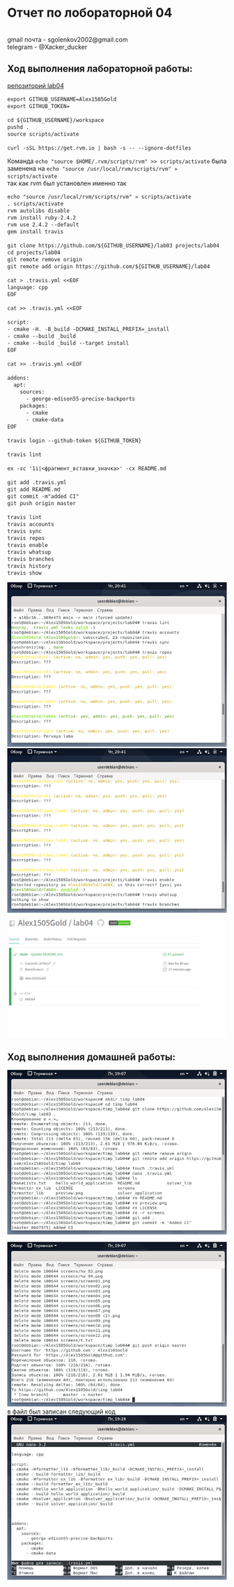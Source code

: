 <h1>Отчет по лобораторной 04</h1>
</br>gmail почта - sgolenkov2002@gmail.com </br>
telegram - @Xacker_ducker

<h2>Ход выполнения лабораторной работы:</h2>

[репозиторий lab04](https://github.com/Alex1505Gold/lab04)</br>

```shell
export GITHUB_USERNAME=Alex1505Gold 
export GITHUB_TOKEN=

cd ${GITHUB_USERNAME}/workspace
pushd .
source scripts/activate

curl -sSL https://get.rvm.io | bash -s -- --ignore-dotfiles
```
Команда `echo "source $HOME/.rvm/scripts/rvm" >> scripts/activate` была заменена на `echo "source /usr/local/rvm/scripts/rvm" » scripts/activate` </br>
так как rvm был установлен именно так </br>
```shell
echo "source /usr/local/rvm/scripts/rvm" » scripts/activate
. scripts/activate
rvm autolibs disable
rvm install ruby-2.4.2
rvm use 2.4.2 --default
gem install travis

git clone https://github.com/${GITHUB_USERNAME}/lab03 projects/lab04
cd projects/lab04
git remote remove origin
git remote add origin https://github.com/${GITHUB_USERNAME}/lab04

cat > .travis.yml <<EOF
language: cpp
EOF

cat >> .travis.yml <<EOF

script:
- cmake -H. -B_build -DCMAKE_INSTALL_PREFIX=_install
- cmake --build _build
- cmake --build _build --target install
EOF

cat >> .travis.yml <<EOF

addons:
  apt:
    sources:
      - george-edison55-precise-backports
    packages:
      - cmake
      - cmake-data
EOF

travis login --github-token ${GITHUB_TOKEN}

travis lint

ex -sc '1i|<фрагмент_вставки_значка>' -cx README.md

git add .travis.yml
git add README.md
git commit -m"added CI"
git push origin master

travis lint
travis accounts
travis sync
travis repos
travis enable
travis whatsup
travis branches
travis history
travis show
```

![screen01](./screens/screen01.png)</br>
![screen02](./screens/screen02.png)</br>
![screen06](./screens/screen03.png)</br>

<h2>Ход выполнения домашней работы:</h2>

![screen03](./screens/hw_01.png)

![screen04](./screens/hw_02.png)
 </br>в файл был записан следующий код</br>
 ![screen05](./screens/hw_03.png)
